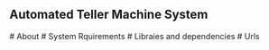 <h2>Automated Teller Machine System</h2>
# About 
# System Rquirements
# Libraies and dependencies
# Urls
